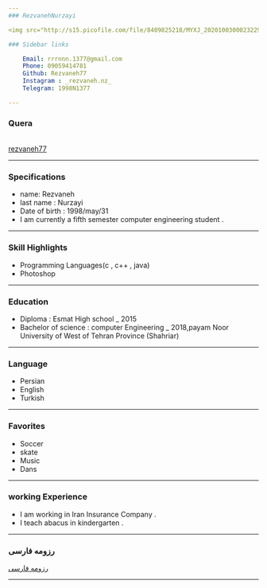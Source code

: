 ```yaml
---
### RezvanehNurzayi

<img src="http://s15.picofile.com/file/8409825218/MYXJ_20201003000232292_save.jpg">

### Sidebar links

    Email: rrrnnn.1377@gmail.com
    Phone: 09059414781
    Github: Rezvaneh77
    Instagram : _rezvaneh.nz_
    Telegram: 1998N1377

---
```

### Quera


<br>
<a href="https://quera.ir/profile/rezvaneh77">rezvaneh77</a>

---

### Specifications


+ name: Rezvaneh
+ last name : Nurzayi
+ Date of birth : 1998/may/31
+ I am currently a fifth semester computer engineering student .

---
### Skill Highlights


+ Programming Languages(c , c++ , java)
+ Photoshop

---
### Education


+ Diploma : Esmat High school
_ 2015
+ Bachelor of science : computer Engineering
_ 2018,payam Noor University of West of Tehran Province (Shahriar)

---
### Language


+ Persian
+ English
+ Turkish

---
### Favorites


+ Soccer
+ skate
+ Music
+ Dans

---
### working Experience


+ I am working in Iran Insurance Company .
+ I teach abacus in kindergarten .

---
### رزومه فارسی


[رزومه فارسی](/resume-fa)

---

